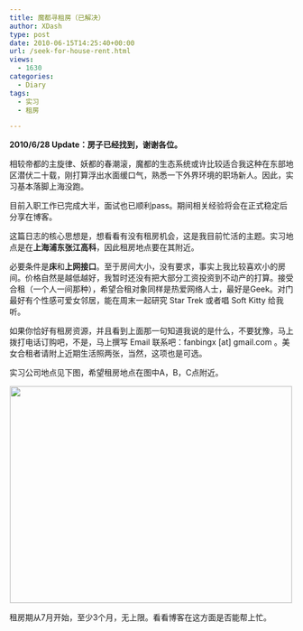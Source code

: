 ```yaml
---
title: 魔都寻租房（已解决）
author: XDash
type: post
date: 2010-06-15T14:25:40+00:00
url: /seek-for-house-rent.html
views:
  - 1630
categories:
  - Diary
tags:
  - 实习
  - 租房

---
```

**2010/6/28 Update：房子已经找到，谢谢各位。**

相较帝都的主旋律、妖都的春潮滚，魔都的生态系统或许比较适合我这种在东部地区潜伏二十载，刚打算浮出水面缓口气，熟悉一下外界环境的职场新人。因此，实习基本落脚上海没跑。

目前入职工作已完成大半，面试也已顺利pass。期间相关经验将会在正式稳定后分享在博客。

这篇日志的核心思想是，想看看有没有租房机会，这是我目前忙活的主题。实习地点是在**上海浦东张江高科**，因此租房地点要在其附近。

必要条件是**床**和**上网接口**。至于房间大小，没有要求，事实上我比较喜欢小的房间。价格自然是越低越好，我暂时还没有把大部分工资投资到不动产的打算。接受合租（一个人一间那种），希望合租对象同样是热爱网络人士，最好是Geek。对门最好有个性感可爱女邻居，能在周末一起研究 Star Trek 或者唱 Soft Kitty 给我听。

如果你恰好有租房资源，并且看到上面那一句知道我说的是什么，不要犹豫，马上拨打电话订购吧，不是，马上撰写 Email 联系吧：fanbingx [at] gmail.com 。美女合租者请附上近期生活照两张，当然，这项也是可选。

实习公司地点见下图，希望租房地点在图中A，B，C点附近。

[<img loading="lazy" decoding="async" class="alignnone size-full wp-image-3871" style="border: 1px solid #eee;" title="SNDA LOCALTION" src="http://www.fanbing.net/wp-content/uploads/2010/06/2010-06-15_221619.png" alt="" width="500" height="384" />][1]

租房期从7月开始，至少3个月，无上限。看看博客在这方面是否能帮上忙。

 [1]: http://www.fanbing.net/wp-content/uploads/2010/06/2010-06-15_221619.png